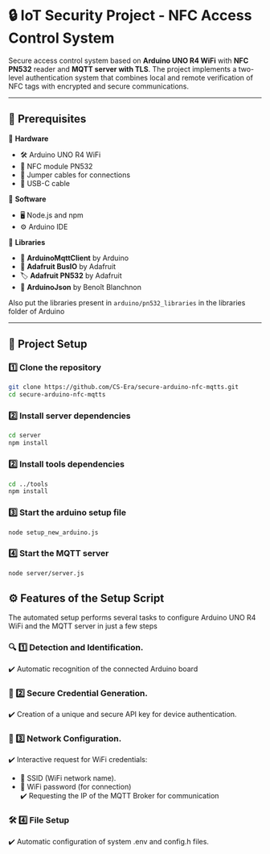 # 🔒 IoT Security Project - NFC Access Control System

Secure access control system based on **Arduino UNO R4 WiFi** with **NFC PN532** reader and **MQTT server with TLS**. The project implements a two-level authentication system that combines local and remote verification of NFC tags with encrypted and secure communications.

---
## 📌 Prerequisites
🔹 **Hardware**  
- 🛠️ Arduino UNO R4 WiFi  
- 📡 NFC module PN532
- 🔌 Jumper cables for connections
- 🔌 USB-C cable  

🔹 **Software**  
- 🖥️ Node.js and npm  
- ⚙️ Arduino IDE  

🔹 **Libraries**
- 📡 **ArduinoMqttClient** by Arduino  
- 🔄 **Adafruit BusIO** by Adafruit  
- 🏷️ **Adafruit PN532** by Adafruit 
- 📑 **ArduinoJson** by Benoît Blanchnon  

Also put the libraries present in `arduino/pn532_libraries` in the libraries folder of Arduino

---

## 🚀 Project Setup

### 1️⃣ Clone the repository
```bash
git clone https://github.com/CS-Era/secure-arduino-nfc-mqtts.git
cd secure-arduino-nfc-mqtts
```

### 2️⃣ Install server dependencies
```bash
cd server
npm install
```
### 2️⃣ Install tools dependencies
```bash
cd ../tools
npm install
```
### 3️⃣ Start the arduino setup file
```bash
node setup_new_arduino.js
```
### 4️⃣ Start the MQTT server
```bash
node server/server.js
```
   

## ⚙️ Features of the Setup Script

The automated setup performs several tasks to configure Arduino UNO R4 WiFi and the MQTT server in just a few steps  

### 🔍 1️⃣ Detection and Identification.  
✔️ Automatic recognition of the connected Arduino board  

### 🔑 2️⃣ Secure Credential Generation.  
✔️ Creation of a unique and secure API key for device authentication.  

### 📶 3️⃣ Network Configuration.  
✔️ Interactive request for WiFi credentials:  
   - 📡 SSID (WiFi network name).  
   - 🔑 WiFi password (for connection)  
✔️ Requesting the IP of the MQTT Broker for communication  

### 🛠️ 4️⃣ File Setup
✔️ Automatic configuration of system .env and config.h files.  
  

